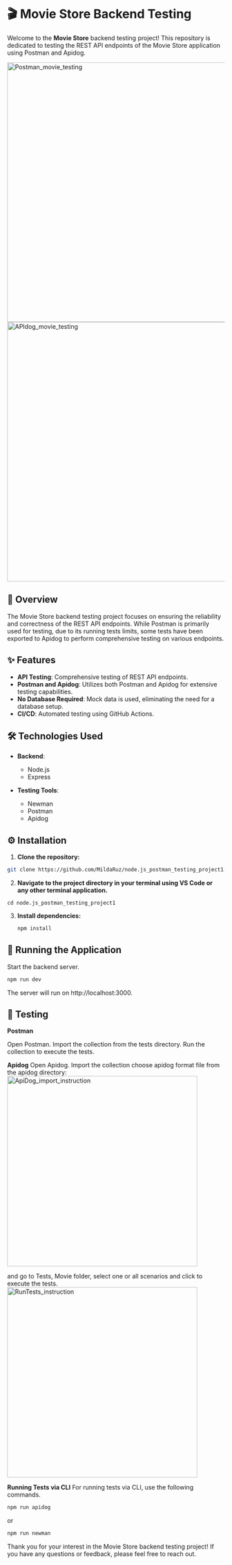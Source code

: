 # 🎬 Movie Store Backend Testing

Welcome to the **Movie Store** backend testing project! This repository is dedicated to testing the REST API endpoints of the Movie Store application using Postman and Apidog.

<img width="600" alt="Postman_movie_testing" src="https://github.com/MildaRuz/node.js_postman_testing_project1/assets/145338483/c078832f-df62-4fa4-b73a-e10d6864289c">

<img width="600" alt="APIdog_movie_testing" src="https://github.com/MildaRuz/node.js_postman_testing_project1/assets/145338483/42a6dc5b-856c-4ed4-8517-a0e9df447e08">

## 📝 Overview

The Movie Store backend testing project focuses on ensuring the reliability and correctness of the REST API endpoints. While Postman is primarily used for testing, due to its running tests limits, some tests have been exported to Apidog to perform comprehensive testing on various endpoints.

## ✨ Features

- **API Testing**: Comprehensive testing of REST API endpoints.
- **Postman and Apidog**: Utilizes both Postman and Apidog for extensive testing capabilities.
- **No Database Required**: Mock data is used, eliminating the need for a database setup.
- **CI/CD**: Automated testing using GitHub Actions.

## 🛠 Technologies Used

- **Backend**:
  - Node.js
  - Express
  
- **Testing Tools**:
  - Newman
  - Postman
  - Apidog

## ⚙️ Installation

1. **Clone the repository:**

```sh
git clone https://github.com/MildaRuz/node.js_postman_testing_project1.git
```

2. **Navigate to the project directory in your terminal using VS Code or any other terminal application.**
```
cd node.js_postman_testing_project1
```

3. **Install dependencies:**
   ```sh
   npm install
   ```

## 🚀 Running the Application

Start the backend server.
```sh
npm run dev
```

The server will run on http://localhost:3000.


## 🧪 Testing
**Postman**

Open Postman.
Import the collection from the tests directory.
Run the collection to execute the tests.

**Apidog**
Open Apidog.
Import the collection choose apidog format file from the apidog directory:
<img width="440" alt="ApiDog_import_instruction" src="https://github.com/MildaRuz/node.js_postman_testing_project1/assets/145338483/8bb0cc0b-fdc8-49b6-b41c-db3218567f4e">

and go to Tests, Movie folder, select one or all scenarios and click <Batch Run> to execute the tests.
<img width="440" alt="RunTests_instruction" src="https://github.com/MildaRuz/node.js_postman_testing_project1/assets/145338483/8fad947f-dca1-44e8-80fd-e3ba3c4b4bd7">

**Running Tests via CLI**
For running tests via CLI, use the following commands.

```sh
npm run apidog
```

or
```sh
npm run newman
```

Thank you for your interest in the Movie Store backend testing project! If you have any questions or feedback, please feel free to reach out.

